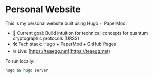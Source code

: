 # Personal Website

This is my personal website built using Hugo + PaperMod.

- 🧠 Current goal: Build intuition for technical concepts for quantum cryptographic protocols (URSS)
- 🛠️ Tech stack: Hugo + PaperMod + GitHub Pages
- 🌐 Live: [https://teaegg.net](https://teaegg.net)

To run locally:
```bash
hugo && hugo server
